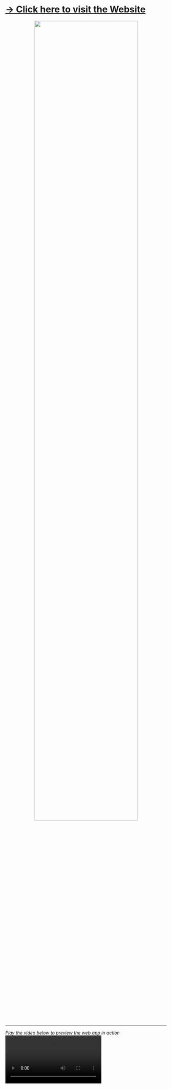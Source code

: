 <a href="https://www.hello.chrisyou.com"><h1>&#8594; Click here to visit the Website</h1></a>
<p align="center">
  <img  src="https://storage.googleapis.com/static-images-703/Current%20Portfolio%20Website.png" width="80%"/>
  </p>
<hr>
<i>Play the video below to preview the web app in action</i>
<video controls loop src="https://user-images.githubusercontent.com/28457425/161946443-8f402343-300d-40b2-8459-b17385ff7a41.mp4" controls></video>








